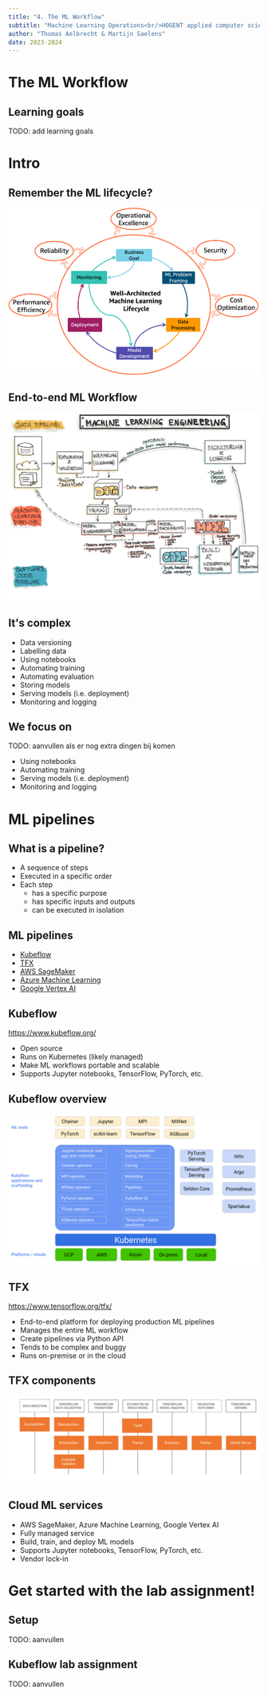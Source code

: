 ```yaml
---
title: "4. The ML Workflow"
subtitle: "Machine Learning Operations<br/>HOGENT applied computer science"
author: "Thomas Aelbrecht & Martijn Saelens"
date: 2023-2024
---
```


# The ML Workflow

## Learning goals

TODO: add learning goals

# Intro

## Remember the ML lifecycle?

![<small><em>Source: <https://docs.aws.amazon.com/wellarchitected/latest/machine-learning-lens/well-architected-machine-learning-lifecycle.html></em></small>](./assets/00-intro/ml-lifecycle-aws.png)

## End-to-end ML Workflow

![<small><em>Source: <https://ml-ops.org/content/end-to-end-ml-workflow></em></small>](./assets/04-ml-workflow/ml-engineering.jpg)

## It's complex

- Data versioning
- Labelling data
- Using notebooks
- Automating training
- Automating evaluation
- Storing models
- Serving models (i.e. deployment)
- Monitoring and logging

## We focus on

TODO: aanvullen als er nog extra dingen bij komen

- Using notebooks
- Automating training
- Serving models (i.e. deployment)
- Monitoring and logging

# ML pipelines

## What is a pipeline?

- A sequence of steps
- Executed in a specific order
- Each step
  - has a specific purpose
  - has specific inputs and outputs
  - can be executed in isolation

## ML pipelines

- [Kubeflow](https://www.kubeflow.org/)
- [TFX](https://www.tensorflow.org/tfx/)
- [AWS SageMaker](https://aws.amazon.com/sagemaker/)
- [Azure Machine Learning](https://azure.microsoft.com/en-us/products/machine-learning)
- [Google Vertex AI](https://cloud.google.com/vertex-ai)

## Kubeflow

<https://www.kubeflow.org/>

- Open source
- Runs on Kubernetes (likely managed)
- Make ML workflows portable and scalable
- Supports Jupyter notebooks, TensorFlow, PyTorch, etc.

## Kubeflow overview

![<small><em>Source: <https://www.kubeflow.org/docs/started/architecture/></em></small>](./assets/04-ml-workflow/kubeflow-overflow.svg)

## TFX

<https://www.tensorflow.org/tfx/>

- End-to-end platform for deploying production ML pipelines
- Manages the entire ML workflow
- Create pipelines via Python API
- Tends to be complex and buggy
- Runs on-premise or in the cloud

## TFX components

![<small><em>Source: <https://www.tensorflow.org/tfx/guide></em></small>](./assets/04-ml-workflow/tfx_components.png)

## Cloud ML services

- AWS SageMaker, Azure Machine Learning, Google Vertex AI
- Fully managed service
- Build, train, and deploy ML models
- Supports Jupyter notebooks, TensorFlow, PyTorch, etc.
- Vendor lock-in

# Get started with the lab assignment!

## Setup

TODO: aanvullen

## Kubeflow lab assignment

TODO: aanvullen
